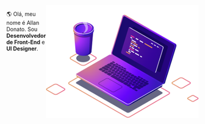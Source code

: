 <img src="Images/computer-illustration (1).png" min-width="400px" max-width="400px" width="400px" align="right" alt="Computador">

<p align="left"> 
  🌎 Olá, meu nome é Allan Donato. Sou <strong>Desenvolvedor de Front-End</strong> e <strong>UI Designer</strong>.
</p>

